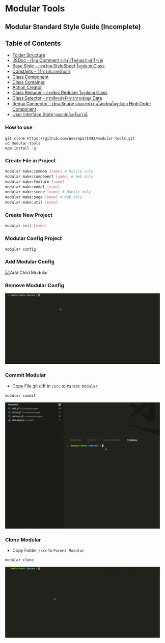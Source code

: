 # Modular Tools

## Modular Standard Style Guide (Incomplete)

## Table of Contents
* [Folder Structure](./docs/folder-structure.md)
* [JSDoc - เขียน Comment อย่างไรให้อ่านแล้วเข้าใจง่าย](./docs/jsdoc.md)
* [Base Style - การเขียน StyleSheet ในรูปแบบ Class](./docs/base-style.md)
* [Constants - วิธีการประกาศตัวแปร](./docs/constants.md)
* [Class Component](./docs/component.md)
* [Class Container](./docs/container.md)
* [Action Creator](./docs/actions.md)
* [Class Reducer - การเขียน Reducer ในรูปแบบ Class](./docs/reducer.md)
* [Class Selector - การเขียนตัวจัดการกรองข้อมูล Data](./docs/selector.md)
* [Redux Connector - เขียน Scope แยกการทำงานโดยเขียนในรูปแบบ High Order Component](./docs/redux.md)
* [User Interface State ทุกแอปพลิเคชั่นควรมี](./docs/error-handling.md)

### How to use
```
git clone https://github.com/Weerapat1993/modular-tools.git
cd modular-tools
npm install -g
```

### Create File in Project
```sh
modular make:common [name] # Mobile only
modular make:component [name] # Web only
modular make:feature [name]
modular make:model [name]
modular make:scene [name] # Mobile only
modular make:page [name] # Web only
modular make:util [name]
```

### Create New Project
```sh
modular init [name]
```

### Modular Config Project
```sh
modular config
```

### Add Modular Config
![Add Child Modular](./app/assets/images/add.gif)

### Remove Modular Config
![Add Child Modular](./app/assets/images/remove.gif)

### Commit Modular
- Copy File git diff in `/src` to `Parent Modular`

```sh
modular commit
```

![Copy File Child Modular](./app/assets/images/commit.gif)

### Clone Modular
- Copy Folder `/src` to `Parent Modular`

```sh
modular clone
```

![Copy Folder Child Modular](./app/assets/images/clone.gif)
